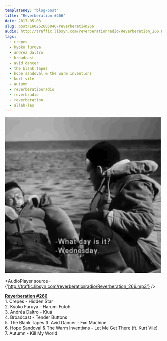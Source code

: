 ```yaml
---
templateKey: "blog-post"
title: "Reverberation #266"
date: 2017-05-03
slug: post/160262605040/reverberation266
audio: http://traffic.libsyn.com/reverberationradio/Reverberation_266.mp3
tags:
  - crepes
  - kyoko furuya
  - andréa daltro
  - broadcast
  - avid dancer
  - the blank tapes
  - hope sandoval & the warm inventions
  - kurt vile
  - autumn
  - reverberationradio
  - reverbradio
  - reverberation
  - allah-las
---
```


![Reverberation #266](../images/3237024f33ed28991be47644b080d159801705fcccba2fc469658b3580c52cf7.png)

<AudioPlayer source={'http://traffic.libsyn.com/reverberationradio/Reverberation_266.mp3'} />

<p><b><a href="http://traffic.libsyn.com/reverberationradio/Reverberation_266.mp3">Reverberation #266</a><br /></b>1. Crepes - Hidden Star<br />2. Kyoko Furuya - Harumi Futoh<br />3. Andr&eacute;a Daltro - Kiu&aacute;<br />4. Broadcast - Tender Buttons<br />5. The Blank Tapes ft. Avid Dancer - Fun Machine<br />6. Hope Sandoval &amp; The Warm Inventions - Let Me Get There (ft. Kurt Vile)<br />7. Autumn - Kill My World</p>
